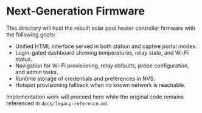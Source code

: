 # Next-Generation Firmware

This directory will host the rebuilt solar pool heater controller firmware with the following goals:

- Unified HTML interface served in both station and captive portal modes.
- Login-gated dashboard showing temperatures, relay state, and Wi-Fi status.
- Navigation for Wi-Fi provisioning, relay defaults, probe configuration, and admin tasks.
- Runtime storage of credentials and preferences in NVS.
- Hotspot provisioning fallback when no known network is reachable.

Implementation work will proceed here while the original code remains referenced in `docs/legacy-reference.md`.
